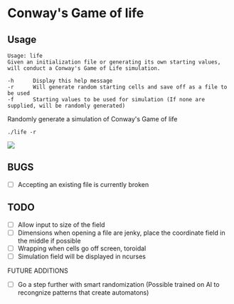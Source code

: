 # Conway's Game of life

## Usage
```
Usage: life
Given an initialization file or generating its own starting values, will conduct a Conway's Game of Life simulation.

-h      Display this help message
-r      Will generate random starting cells and save off as a file to be used
-f      Starting values to be used for simulation (If none are supplied, will be randomly generated)
```

Randomly generate a simulation of Conway's Game of life
```
./life -r 
```
![](https://github.com/AlpineGrizzly/Conways_game/blob/main/gifs/life_example.gif)

## BUGS
- [ ] Accepting an existing file is currently broken 

## TODO
- [ ] Allow input to size of the field
- [ ] Dimensions when opening a file are jenky, place the coordinate field in the middle if possible
- [ ] Wrapping when cells go off screen, toroidal 
- [ ] Simulation field will be displayed in ncurses

FUTURE ADDITIONS
- [ ] Go a step further with smart randomization (Possible trained on AI to recongnize patterns that create automatons)
